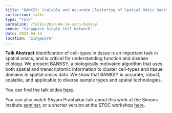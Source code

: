 ```yaml
---
title: "BANKSY: Scalable and Accurate Clustering of Spatial Omics Data"
collection: talks
type: "Talk"
permalink: /talks/2024-04-14-sscn-banksy
venue: "Singapore Single Cell Network"
date: 2023-04-14
location: "Singapore"
---
```


**Talk Abstract**
Identification of cell-types in tissue is an important task in spatial omics, and is critical for understanding function and disease etiology. We present BANKSY, a biologically motivated algorithm that uses both spatial and transcriptomic information to cluster cell-types and tissue domains in spatial omics data. We show that BANKSY is accurate, robust, scalable, and applicable to diverse sample types and spatial technologies.

You can find the talk slides [here](/files/BANKSY_SSCN_2023_v2_ppt.pptx). 

You can also watch Shyam Prabhakar talk about this work at the Simons Institute [seminar](https://www.youtube.com/watch?v=-6kP9RsReRM), or a shorter version at the STOC workshop [here](https://youtu.be/qDNLcoIvqQc?si=QflX4fFJD0YeoD_B). 


